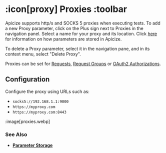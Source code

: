 # :icon[proxy] Proxies :toolbar

Apicize supports http/s and SOCKS 5 proxies when executing tests.  To add a new Proxy parameter, click on the Plus sign
next to Proxies in the navigation panel.  Select a name for your proxy and its location. Click 
[here](help:parameter-storage) for information on how parameters are stored in Apicize.

To delete a Proxy parameter, select it in the navigation pane, and in its context menu, select "Delete Proxy".

Proxies can be set for [Requests](help:requests), [Request Groups](help:groups) or [OAuth2 Authorizations](help:authorizations/oauth2-client).

## Configuration

Configure the proxy using URLs such as:

* `socks5://192.168.1.1:9000`
* `https://myproxy.com`
* `https://myproxy.com:8443`

:image[proxies.webp]

### See Also

* [**Parameter Storage**](help:parameter-storage)

